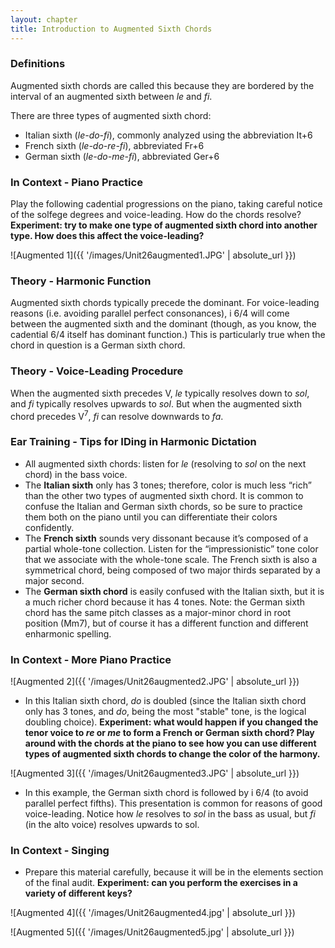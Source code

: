 ```yaml
---
layout: chapter
title: Introduction to Augmented Sixth Chords
---
```


### Definitions
Augmented sixth chords are called this because they are bordered by the interval of an augmented sixth between *le* and *fi*.

There are three types of augmented sixth chord:
- Italian sixth (*le-do-fi*), commonly analyzed using the abbreviation It+6
- French sixth (*le-do-re-fi*), abbreviated Fr+6
- German sixth (*le-do-me-fi*), abbreviated Ger+6

### In Context - Piano Practice
Play the following cadential progressions on the piano, taking careful notice of the solfege degrees and voice-leading. How do the chords resolve? **Experiment: try to make one type of augmented sixth chord into another type. How does this affect the voice-leading?**

![Augmented 1]({{ '/images/Unit26augmented1.JPG' | absolute_url }})

### Theory - Harmonic Function
Augmented sixth chords typically precede the dominant. For voice-leading reasons (i.e. avoiding parallel perfect consonances), i 6/4 will come between the augmented sixth and the dominant (though, as you know, the cadential 6/4 itself has dominant function.) This is particularly true when the chord in question is a German sixth chord.

### Theory - Voice-Leading Procedure
When the augmented sixth precedes V, *le* typically resolves down to *sol*, and *fi* typically resolves upwards to *sol*. But when the augmented sixth chord precedes V<sup>7</sup>, *fi* can resolve downwards to *fa*.

### Ear Training - Tips for IDing in Harmonic Dictation
- All augmented sixth chords: listen for *le* (resolving to *sol* on the next chord) in the bass voice.
- The **Italian sixth** only has 3 tones; therefore, color is much less “rich” than the other two types of augmented sixth chord. It is common to confuse the Italian and German sixth chords, so be sure to practice them both on the piano until you can differentiate their colors confidently.
- The **French sixth** sounds very dissonant because it’s composed of a partial whole-tone collection. Listen for the “impressionistic” tone color that we associate with the whole-tone scale. The French sixth is also a symmetrical chord, being composed of two major thirds separated by a major second.
- The **German sixth chord** is easily confused with the Italian sixth, but it is a much richer chord because it has 4 tones. Note: the German sixth chord has the same pitch classes as a major-minor chord in root position (Mm7), but of course it has a different function and different enharmonic spelling.

### In Context - More Piano Practice
![Augmented 2]({{ '/images/Unit26augmented2.JPG' | absolute_url }})
- In this Italian sixth chord, *do* is doubled (since the Italian sixth chord only has 3 tones, and *do*, being the most "stable" tone, is the logical doubling choice). **Experiment: what would happen if you changed the tenor voice to *re* or *me* to form a French or German sixth chord? Play around with the chords at the piano to see how you can use different types of augmented sixth chords to change the color of the harmony.**

![Augmented 3]({{ '/images/Unit26augmented3.JPG' | absolute_url }})
-  In this example, the German sixth chord is followed by i 6/4 (to avoid parallel perfect fifths). This presentation is common for reasons of good voice-leading. Notice how *le* resolves to *sol* in the bass as usual, but *fi* (in the alto voice) resolves upwards to sol.

### In Context - Singing
- Prepare this material carefully, because it will be in the elements section of the final audit. **Experiment: can you perform the exercises in a variety of different keys?**

![Augmented 4]({{ '/images/Unit26augmented4.jpg' | absolute_url }})

![Augmented 5]({{ '/images/Unit26augmented5.jpg' | absolute_url }})